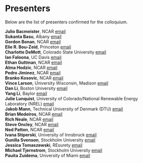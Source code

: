 # Presenters

Below are the list of presenters confirmed for the colloquium.


**Julio Bacmeister**, NCAR [email](mailto:juliob@ucar.edu) \
**Sukanta Basu**, Albany [email](mailto:sukanta.basu@gmail.com) \
**Gordon Bonan**, NCAR [email](mailto:bonan@ucar.edu) \
**Elie R. Bou-Zeid**, Princeton [email](mailto:ebouzeid@princeton.edu) \
**Charlotte DeMott**, Colorado State University [email](mailto:Charlotte.Demott@colostate.edu) \
**Ian Faloona**, UC Davis [email](mailto:icfaloona@ucdavis.edu) \
**Ethan Guttman**, NCAR [email](mailto:gutmann@ucar.edu) \
**Alma Hodzic**, NCAR [email](mailto:alma@ucar.edu) \
**Pedro Jiminez**, NCAR [email](mailto:jimenez@ucar.edu) \
**Branko Kosovic**, NCAR [email](mailto:branko@ucar.edu) \
**Vince Larson**, University Wisconsin, Madison [email](mailto:vlarson@uwm.edu) \
**Dan Li**, Boston University [email](mailto:lidan@bu.edu) \
**Yang Li**, Baylor [email](mailto:yang_li3@baylor.edu) \
**Julie Lunquist**, University of Colorado/National Renewable Energy Laboratory (NREL) [email](mailto:julie.lundquist@colorado.edu)  
**Jakob Mann**, Technical University of Denmark (DTU) [email](mailto:mjmsq@dtu.dk) \
**Brian Medeiros**, NCAR [email](mailto:brianpm@ucar.edu) \
**Rich Neale**, NCAR [email](mailto:rneale@ucar.edu) \
**Steve Oncley**, NCAR [email](mailto:oncley@ucar.edu) \
**Ned Patton**, NCAR [email](mailto:patton@ucar.edu) \
**Ivana Stiperski**, University of Innsbruck [email](mailto:ivana.stiperski@uibk.ac.at) \
**Gunilla Svenson**, Stockholm University [email](mailto:gunilla@misu.su.se) \
**Jessica Tomaszewski**, REsurety [email](mailto:jtomaszewski@resurety.com) \
**Michael Tjernstrom**, Stockholm University [email](mailto:michaelt@misu.su.se) \
**Pauita Zuidema**, University of Miami [email](mailto:pzuidema@miami.edu) 





